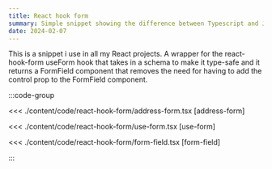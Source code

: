 ```yaml
---
title: React hook form
summary: Simple snippet showing the difference between Typescript and Javascript
date: 2024-02-07
---
```


This is a snippet i use in all my React projects. A wrapper for the react-hook-form useForm hook that takes in a schema to make it type-safe and it returns a FormField component that removes the need for having to add the control prop to the FormField component.

:::code-group

<<< ./content/code/react-hook-form/address-form.tsx [address-form]

<<< ./content/code/react-hook-form/use-form.tsx [use-form]

<<< ./content/code/react-hook-form/form-field.tsx [form-field]

:::
